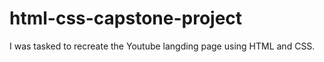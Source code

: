 # html-css-capstone-project
 I was tasked to recreate the Youtube langding page using HTML and CSS.

